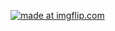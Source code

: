 <a href="https://imgflip.com/gif/2vodw1"><img src="https://i.imgflip.com/2vodw1.gif" title="made at imgflip.com"/></a>
